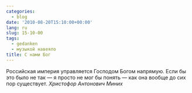 ```yaml
---
categories:
  - blog
date: '2010-08-20T15:10:00+00:00'
lang: ru
slug: 15-10-00
tags:
  - gedanken
  - музыкой навеяло
title: С нами Бог
---
```




Российская империя управляется Господом Богом напрямую. Если бы это было не так — я просто не мог бы понять — как она вообще до сих пор существует.
_Христофор Антонович Миних_